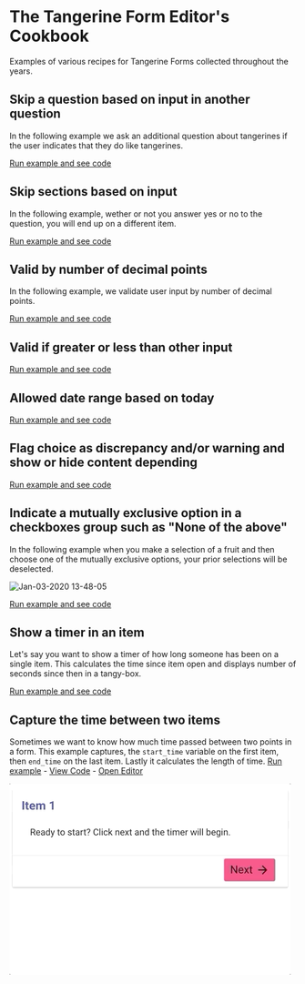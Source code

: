 # The Tangerine Form Editor's Cookbook
Examples of various recipes for Tangerine Forms collected throughout the years.

## Skip a question based on input in another question
In the following example we ask an additional question about tangerines if the user indicates that they do like tangerines.

[Run example and see code](https://codepen.io/rjsteinert/pen/QWwQwPJ)

## Skip sections based on input
In the following example, wether or not you answer yes or no to the question, you will end up on a different item.

[Run example and see code](https://codepen.io/rjsteinert/pen/WNbjPjZ)



## Valid by number of decimal points
In the following example, we validate user input by number of decimal points.

[Run example and see code](https://codepen.io/rjsteinert/pen/bGNWzrr)


## Valid if greater or less than other input
[Run example and see code](https://codepen.io/rjsteinert/pen/jOEGbGK)


## Allowed date range based on today
[Run example and see code](https://codepen.io/rjsteinert/pen/mdyBeLm)


## Flag choice as discrepancy and/or warning and show or hide content depending
[Run example and see code](https://codepen.io/rjsteinert/pen/eYmGGbM)


## Indicate a mutually exclusive option in a checkboxes group such as "None of the above"
In the following example when you make a selection of a fruit and then choose one of the mutually exclusive options, your prior selections will be deselected.

![Jan-03-2020 13-48-05](https://user-images.githubusercontent.com/156575/71742567-37efed00-2e30-11ea-999c-9afe2e0b9492.gif)

[Run example and see code](https://codepen.io/rjsteinert/pen/WNbMveY)


## Show a timer in an item
Let's say you want to show a timer of how long someone has been on a single item. This calculates the time since item open and displays number of seconds since then in a tangy-box.

[Run example and see code](https://codepen.io/rjsteinert/pen/abzYqvb)


## Capture the time between two items
Sometimes we want to know how much time passed between two points in a form. This example captures, the `start_time` variable on the first item, then `end_time` on the last item. Lastly it calculates the length of time.
[Run example](https://fluorescent-value.glitch.me/) - [View Code](https://glitch.com/edit/#!/fluorescent-value) - [Open Editor](https://delightful-vicuna.glitch.me/)

![timed items](tangerine-form-editors-cookbook--timed-items.gif)



